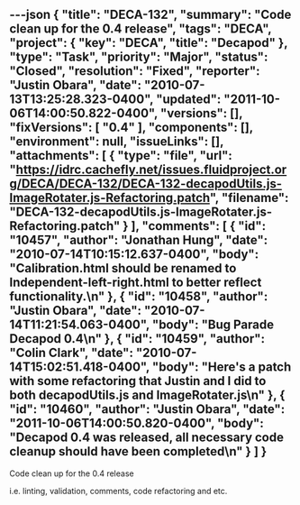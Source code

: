 ---json
{
  "title": "DECA-132",
  "summary": "Code clean up for the 0.4 release",
  "tags": "DECA",
  "project": {
    "key": "DECA",
    "title": "Decapod"
  },
  "type": "Task",
  "priority": "Major",
  "status": "Closed",
  "resolution": "Fixed",
  "reporter": "Justin Obara",
  "date": "2010-07-13T13:25:28.323-0400",
  "updated": "2011-10-06T14:00:50.822-0400",
  "versions": [],
  "fixVersions": [
    "0.4"
  ],
  "components": [],
  "environment": null,
  "issueLinks": [],
  "attachments": [
    {
      "type": "file",
      "url": "https://idrc.cachefly.net/issues.fluidproject.org/DECA/DECA-132/DECA-132-decapodUtils.js-ImageRotater.js-Refactoring.patch",
      "filename": "DECA-132-decapodUtils.js-ImageRotater.js-Refactoring.patch"
    }
  ],
  "comments": [
    {
      "id": "10457",
      "author": "Jonathan Hung",
      "date": "2010-07-14T10:15:12.637-0400",
      "body": "Calibration.html should be renamed to Independent-left-right.html to better reflect functionality.\n"
    },
    {
      "id": "10458",
      "author": "Justin Obara",
      "date": "2010-07-14T11:21:54.063-0400",
      "body": "Bug Parade Decapod 0.4\n"
    },
    {
      "id": "10459",
      "author": "Colin Clark",
      "date": "2010-07-14T15:02:51.418-0400",
      "body": "Here's a patch with some refactoring that Justin and I did to both decapodUtils.js and ImageRotater.js\n"
    },
    {
      "id": "10460",
      "author": "Justin Obara",
      "date": "2011-10-06T14:00:50.820-0400",
      "body": "Decapod 0.4 was released, all necessary code cleanup should have been completed\n"
    }
  ]
}
---
Code clean up for the 0.4 release

i.e. linting, validation, comments, code refactoring and etc.&#x20;

        